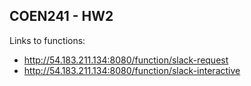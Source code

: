 ## COEN241 - HW2

Links to functions:
* http://54.183.211.134:8080/function/slack-request
* http://54.183.211.134:8080/function/slack-interactive
